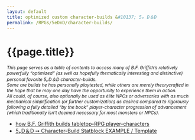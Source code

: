 ```yaml
---
layout: default
title: optimized custom character-builds &#10137; 5ₑ D＆D
permalink: /RPGs/5eDnD/character-builds/
---
```


<div class="page">
  <h1 class="page-title">{{page.title}}</h1>
  <p 
    style="font-size:0.75rem; font-style:italic;"
    >This page serves as a table of contents to access many of B.F. Griffith’s relatively powerfully “optimized” (as well as hopefully thematically interesting and distinctive) personal favorite 5ₑ D＆D character-builds.<br>Some are builds he has personally playtested, while others are merely theorycrafted in the hope that he may one day have the opportunity to experience them in action.<br>All could, of course, also optionally be used as élite NPCs or adversaries with as much mechanical simplification (or further customization) as desired compared to rigorously following a fully detailed “by the book” player-character progression of advancement (which traditionally isn’t deemed necessary for most monsters or NPCs).
  </p>
  <ul>
    <li><a href="/RPGs/character-building-philosophy/">how B.F. Griffith builds tabletop-RPG player-characters</a></li>
    <li><a href="/RPGs/5eDnD_character-build-statblock-template/">5ₑ D＆D &#10137; Character-Build Statblock EXAMPLE / Template</a></li>
  </ul>
</div>
